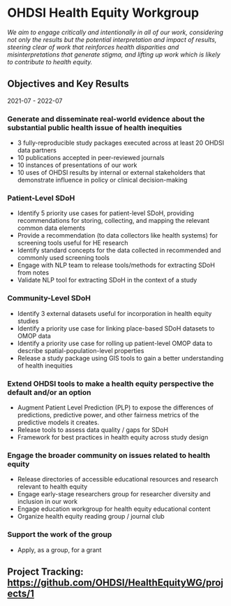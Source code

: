 # OHDSI Health Equity Workgroup

*We aim to engage critically and intentionally in all of our work, considering not only the results but the potential interpretation and impact of results, steering clear of work that reinforces health disparities and misinterpretations that generate stigma, and lifting up work which is likely to contribute to health equity.*

## Objectives and Key Results
2021-07 - 2022-07

### Generate and disseminate real-world evidence about the substantial public health issue of health inequities 
 - 3 fully-reproducible study packages executed across at least 20 OHDSI data partners 
 - 10 publications accepted in peer-reviewed journals 
 - 10 instances of presentations of our work 
 - 10 uses of OHDSI results by internal or external stakeholders that demonstrate influence in policy or clinical decision-making 

### Patient-Level SDoH 
 - Identify 5 priority use cases for patient-level SDoH, providing recommendations for storing, collecting, and mapping the relevant common data elements 
 - Provide a recommendation (to data collectors like health systems) for screening tools useful for HE research 
 - Identify standard concepts for the data collected in recommended and commonly used screening tools 
 - Engage with NLP team to release tools/methods for extracting SDoH from notes
 - Validate NLP tool for extracting SDoH in the context of a study 

### Community-Level SDoH 
 - Identify 3 external datasets useful for incorporation in health equity studies 
 - Identify a priority use case for linking place-based SDoH datasets to OMOP data 
 - Identify a priority use case for rolling up patient-level OMOP data to describe spatial-population-level properties 
 - Release a study package using GIS tools to gain a better understanding of health inequities 

### Extend OHDSI tools to make a health equity perspective the default and/or an option 
 - Augment Patient Level Prediction (PLP) to expose the differences of predictions, predictive power, and other fairness metrics of the predictive models it creates. 
 - Release tools to assess data quality / gaps for SDoH 
 - Framework for best practices in health equity across study design  

### Engage the broader community on issues related to health equity 
 - Release directories of accessible educational resources and research relevant to health equity 
 - Engage early-stage researchers group for researcher diversity and inclusion in our work 
 - Engage education workgroup for health equity educational content 
 - Organize health equity reading group / journal club 

### Support the work of the group 
 - Apply, as a group, for a grant

## Project Tracking: https://github.com/OHDSI/HealthEquityWG/projects/1 
